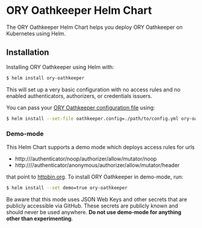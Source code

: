 # ORY Oathkeeper Helm Chart

The ORY Oathkeeper Helm Chart helps you deploy ORY Oathkeeper on Kubernetes using Helm.

## Installation

Installing ORY Oathkeeper using Helm with:

```sh
$ helm install ory-oathkeeper
```

This will set up a very basic configuration with no access rules and no enabled authenticators, authorizers, or
credentials issuers.

You can pass your [ORY Oathkeeper configuration file](https://github.com/ory/oathkeeper/blob/master/docs/config.yaml)
using:

```sh
$ helm install --set-file oathkeeper.config=./path/to/config.yml ory-oathkeeper
```

### Demo-mode

This Helm Chart supports a demo mode which deploys access rules for urls

- http://<oathkeeper-reverse-proxy-host>/authenticator/noop/authorizer/allow/mutator/noop
- http://<oathkeeper-reverse-proxy-host>//authenticator/anonymous/authorizer/allow/mutator/header

that point to [httpbin.org](https://httpbin.org). To install ORY Oathkeeper in demo-mode, run:

```sh
$ helm install --set demo=true ory-oathkeeper
```

Be aware that this mode uses JSON Web Keys and other secrets that are publicly accessible via GitHub.
These secrets are publicly known and should never be used anywhere. **Do not use demo-mode for anything
other than experimenting**.
